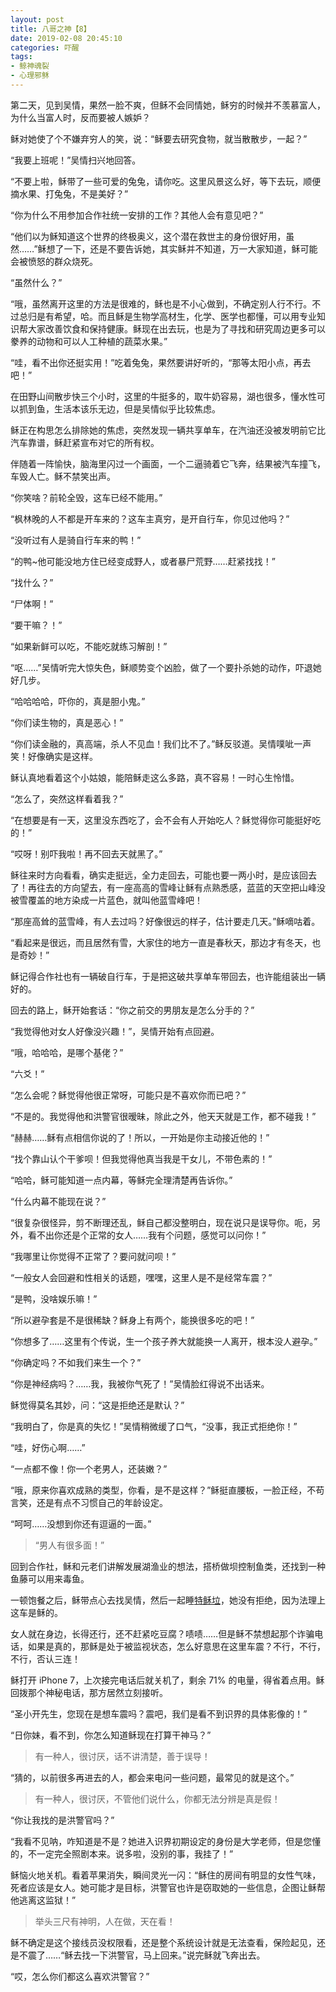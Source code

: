 ```yaml
---
layout: post
title: 八哥之神【8】
date: 2019-02-08 20:45:10
categories: 吓醒
tags:
- 鲸神魂裂
- 心理邪稣
---
```

第二天，见到吴情，果然一脸不爽，但稣不会同情她，稣穷的时候并不羡慕富人，为什么当富人时，反而要被人嫉妒？

稣对她使了个不嫌弃穷人的笑，说：“稣要去研究食物，就当散散步，一起？”

“我要上班呢！”吴情扫兴地回答。

“不要上啦，稣带了一些可爱的兔兔，请你吃。这里风景这么好，等下去玩，顺便摘水果、打兔兔，不是美好？”

“你为什么不用参加合作社统一安排的工作？其他人会有意见吧？”

“他们以为稣知道这个世界的终极奥义，这个潜在救世主的身份很好用，虽然……”稣想了一下，还是不要告诉她，其实稣并不知道，万一大家知道，稣可能会被愤怒的群众烧死。

“虽然什么？”

“哦，虽然离开这里的方法是很难的，稣也是不小心做到，不确定别人行不行。不过总归是有希望，哈。而且稣是生物学高材生，化学、医学也都懂，可以用专业知识帮大家改善饮食和保持健康。稣现在出去玩，也是为了寻找和研究周边更多可以豢养的动物和可以人工种植的蔬菜水果。”

“哇，看不出你还挺实用！”吃着兔兔，果然要讲好听的，“那等太阳小点，再去吧！”

在田野山间散步快三个小时，这里的牛挺多的，取牛奶容易，湖也很多，懂水性可以抓到鱼，生活本该乐无边，但是吴情似乎比较焦虑。

稣正在构思怎么排除她的焦虑，突然发现一辆共享单车，在汽油还没被发明前它比汽车靠谱，稣赶紧宣布对它的所有权。

伴随着一阵愉快，脑海里闪过一个画面，一个二逼骑着它飞奔，结果被汽车撞飞，车毁人亡。稣不禁笑出声。

“你笑啥？前轮全毁，这车已经不能用。”

“枫林晚的人不都是开车来的？这车主真穷，是开自行车，你见过他吗？”

“没听过有人是骑自行车来的鸭！”

“的鸭~他可能没地方住已经变成野人，或者暴尸荒野……赶紧找找！”

“找什么？”

“尸体啊！”

“要干嘛？！”

“如果新鲜可以吃，不能吃就练习解剖！”

“呕……”吴情听完大惊失色，稣顺势变个凶脸，做了一个要扑杀她的动作，吓退她好几步。

“哈哈哈哈，吓你的，真是胆小鬼。”

“你们读生物的，真是恶心！”

“你们读金融的，真高端，杀人不见血！我们比不了。”稣反驳道。吴情噗呲一声笑！好像确实是这样。

稣认真地看着这个小姑娘，能陪稣走这么多路，真不容易！一时心生怜惜。

“怎么了，突然这样看着我？”

“在想要是有一天，这里没东西吃了，会不会有人开始吃人？稣觉得你可能挺好吃的！”

“哎呀！别吓我啦！再不回去天就黑了。”

稣往来时方向看看，确实走挺远，全力走回去，可能也要一两小时，是应该回去了！再往去的方向望去，有一座高高的雪峰让稣有点熟悉感，蓝蓝的天空把山峰没被雪覆盖的地方染成一片蓝色，就叫他蓝雪峰吧！

“那座高耸的蓝雪峰，有人去过吗？好像很远的样子，估计要走几天。”稣嘀咕着。

“看起来是很远，而且居然有雪，大家住的地方一直是春秋天，那边才有冬天，也是奇妙！”

稣记得合作社也有一辆破自行车，于是把这破共享单车带回去，也许能组装出一辆好的。

回去的路上，稣开始套话：“你之前交的男朋友是怎么分手的？”

“我觉得他对女人好像没兴趣！”，吴情开始有点回避。

“哦，哈哈哈，是哪个基佬？”

“六爻！”

“怎么会呢？稣觉得他很正常呀，可能只是不喜欢你而已吧？”

“不是的。我觉得他和洪警官很暧昧，除此之外，他天天就是工作，都不碰我！”

“赫赫……稣有点相信你说的了！所以，一开始是你主动接近他的！”

“找个靠山认个干爹呗！但我觉得他真当我是干女儿，不带色素的！”

“哈哈，稣可能知道一点内幕，等稣完全理清楚再告诉你。”

“什么内幕不能现在说？”

“很复杂很怪异，剪不断理还乱，稣自己都没整明白，现在说只是误导你。呃，另外，看不出你还是个正常的女人……我有个问题，感觉可以问你！”

“我哪里让你觉得不正常了？要问就问呗！”

“一般女人会回避和性相关的话题，嘿嘿，这里人是不是经常车震？”

“是鸭，没啥娱乐嘛！”

“所以避孕套是不是很稀缺？稣身上有两个，能换很多吃的吧！”

“你想多了……这里有个传说，生一个孩子养大就能换一人离开，根本没人避孕。”

“你确定吗？不如我们来生一个？”

“你是神经病吗？……我，我被你气死了！”吴情脸红得说不出话来。

稣觉得莫名其妙，问：“这是拒绝还是默认？”

“我明白了，你是真的失忆！”吴情稍微缓了口气，“没事，我正式拒绝你！”

“哇，好伤心啊……”

“一点都不像！你一个老男人，还装嫩？”

“哦，原来你喜欢成熟的类型，你看，是不是这样？”稣挺直腰板，一脸正经，不苟言笑，还是有点不习惯自己的年龄设定。

“呵呵……没想到你还有逗逼的一面。”

> “男人有很多面！”

回到合作社，稣和元老们讲解发展湖渔业的想法，搭桥做坝控制鱼类，还找到一种鱼藤可以用来毒鱼。

一顿饱餐之后，稣带点心去找吴情，然后一起睡[特稣垃][tesla]，她没有拒绝，因为法理上这车是稣的。

女人就在身边，长得还行，还不赶紧吃豆腐？啧啧……但是稣不禁想起那个诈骗电话，如果是真的，那稣是处于被监视状态，怎么好意思在这里车震？不行，不行，不行，否认三连！

稣打开 iPhone 7，上次接完电话后就关机了，剩余 71% 的电量，得省着点用。稣回拨那个神秘电话，那方居然立刻接听。

“圣小开先生，您现在是想车震吗？震吧，我们是看不到识界的具体影像的！”

“日你妹，看不到，你怎么知道稣现在打算干神马？”

> 有一种人，很讨厌，话不讲清楚，善于误导！

“猜的，以前很多再进去的人，都会来电问一些问题，最常见的就是这个。”

> 有一种人，很讨厌，不管他们说什么，你都无法分辨是真是假！

“你让我找的是洪警官吗？”

“我看不见呐，咋知道是不是？她进入识界初期设定的身份是大学老师，但是您懂的，不一定完全照剧本来。说多啦，没别的事，我挂了！”

稣恼火地关机。看着苹果消失，瞬间灵光一闪：“稣住的房间有明显的女性气味，死者应该是女人。她可能才是目标，洪警官也许是窃取她的一些信息，企图让稣帮他逃离这监狱！”

> 举头三尺有神明，人在做，天在看！

稣不确定是这个接线员没权限看，还是整个系统设计就是无法查看，保险起见，还是不震了……“稣去找一下洪警官，马上回来。”说完稣就飞奔出去。

“哎，怎么你们都这么喜欢洪警官？”

[tesla]:/2018/05/22/tesula